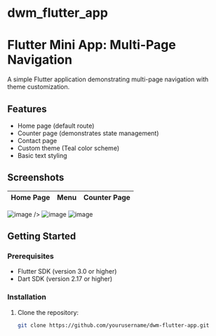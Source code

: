 # dwm_flutter_app

# Flutter Mini App: Multi-Page Navigation

A simple Flutter application demonstrating multi-page navigation with theme customization.

## Features
- Home page (default route)
- Counter page (demonstrates state management)
- Contact page
- Custom theme (Teal color scheme)
- Basic text styling

## Screenshots
<!-- Replace these with your actual screenshots -->
| Home Page | Menu | Counter Page |
|-----------|--------------|--------------|
![image](https://github.com/user-attachments/assets/7be32dcc-c423-42dc-952a-2a969623dedd) />
![image](https://github.com/user-attachments/assets/020d004f-82fc-44d0-89e1-2d22986f7f75)
![image](https://github.com/user-attachments/assets/ed56dae2-eb96-472d-9897-dcca7ab644bd)


## Getting Started

### Prerequisites
- Flutter SDK (version 3.0 or higher)
- Dart SDK (version 2.17 or higher)

### Installation
1. Clone the repository:
   ```bash
   git clone https://github.com/yourusername/dwm-flutter-app.git
